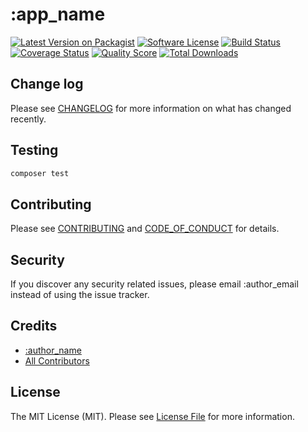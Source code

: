 # :app_name

[![Latest Version on Packagist][ico-version]][link-packagist]
[![Software License][ico-license]](LICENSE.md)
[![Build Status][ico-travis]][link-travis]
[![Coverage Status][ico-scrutinizer]][link-scrutinizer]
[![Quality Score][ico-code-quality]][link-code-quality]
[![Total Downloads][ico-downloads]][link-downloads]

## Change log

Please see [CHANGELOG](CHANGELOG.md) for more information on what has changed recently.

## Testing

```bash
composer test
```

## Contributing

Please see [CONTRIBUTING](CONTRIBUTING.md) and [CODE_OF_CONDUCT](CODE_OF_CONDUCT.md) for details.

## Security

If you discover any security related issues, please email :author_email instead of using the issue tracker.

## Credits

- [:author_name][link-author]
- [All Contributors][link-contributors]

## License

The MIT License (MIT). Please see [License File](LICENSE.md) for more information.

[ico-version]: https://img.shields.io/packagist/v/:vendor_name/:app_slug.svg?style=flat-square
[ico-license]: https://img.shields.io/badge/license-MIT-brightgreen.svg?style=flat-square
[ico-travis]: https://img.shields.io/travis/:vendor_github/:app_slug/master.svg?style=flat-square
[ico-scrutinizer]: https://img.shields.io/scrutinizer/coverage/g/:vendor_github/:app_slug.svg?style=flat-square
[ico-code-quality]: https://img.shields.io/scrutinizer/g/:vendor_github/:app_slug.svg?style=flat-square
[ico-downloads]: https://img.shields.io/packagist/dt/:vendor_name/:app_slug.svg?style=flat-square
[link-packagist]: https://packagist.org/packages/:vendor_name/:app_slug
[link-travis]: https://travis-ci.org/:vendor_github/:app_slug
[link-scrutinizer]: https://scrutinizer-ci.com/g/:vendor_github/:app_slug/code-structure
[link-code-quality]: https://scrutinizer-ci.com/g/:vendor_github/:app_slug
[link-downloads]: https://packagist.org/packages/:vendor_name/:app_slug
[link-author]: https://github.com/:author_github
[link-contributors]: ../../contributors
